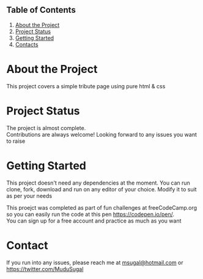 ## Table of Contents
1. [About the Project](#about-the-project)
1. [Project Status](#project-status)
1. [Getting Started](#getting-started)
1. [Contacts](reacheToMe)

# About the Project
This project covers a simple tribute page using pure html & css

# Project Status
The project is almost complete.<br>
Contributions are always welcome! Looking forward to any issues you want to raise

# Getting Started
This project doesn't need any dependencies at the moment. 
You can run clone, fork, download and run on any editor of your choice. Modify it to suit as per your needs

This proejct was completed as part of fun challenges at freeCodeCamp.org so you can easily run the code at this pen https://codepen.io/pen/. <br> You can sign up for a free account and practice as much as you want

# Contact
If you run into any issues, please reach me at msugal@hotmail.com or https://twitter.com/MuduSugal
